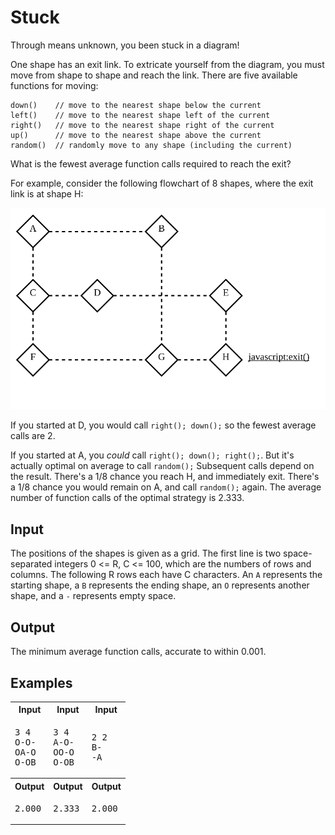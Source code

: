 # Stuck

Through means unknown, you been stuck in a diagram!

One shape has an exit link. To extricate yourself from the diagram, you must move from shape to shape and reach the link.
There are five available functions for moving:

```
down()    // move to the nearest shape below the current
left()    // move to the nearest shape left of the current
right()   // move to the nearest shape right of the current
up()      // move to the nearest shape above the current
random()  // randomly move to any shape (including the current)
```

What is the fewest average function calls required to reach the exit?

For example, consider the following flowchart of 8 shapes, where the exit link is at shape H:

<div align="center">
    <img alt="Example flowchart" src="./example-flowchart.svg">
</div>

If you started at D, you would call `right(); down();` so the fewest average calls are 2.

If you started at A, you *could* call `right(); down(); right();`. But it's actually optimal on average to call
`random();` Subsequent calls depend on the result. There's a 1/8 chance you reach H, and immediately exit. There's a
1/8 chance you would remain on A, and call `random();` again. The average number of function calls of the optimal
strategy is 2.333.

## Input

The positions of the shapes is given as a grid. The first line is two space-separated integers 0 <= R, C <= 100, which are the numbers of rows and columns. The
following R rows each have C characters. An `A` represents the starting shape, a `B` represents the ending shape, an
`O` represents another shape, and a `-` represents empty space.

## Output

The minimum average function calls, accurate to within 0.001.

## Examples

<table>
    <tr>
        <th>Input</th>
        <th>Input</th>
        <th>Input</th>
    </tr>
    <tr>
        <td><pre>3 4
O-O-
OA-O
O-OB</pre></td>
        <td><pre>3 4
A-O-
OO-O
O-OB</pre></td>
        <td><pre>2 2
B-
-A</pre></td>
    </tr>
    <tr>
        <th>Output</th>
        <th>Output</th>
        <th>Output</th>
    </tr>
    <tr>
        <td><pre>2.000</pre></td>
        <td><pre>2.333</pre></td>
        <td><pre>2.000</pre></td>
    </tr>
</table>

